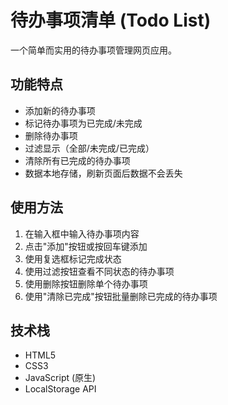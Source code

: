 # 待办事项清单 (Todo List)

一个简单而实用的待办事项管理网页应用。

## 功能特点

- 添加新的待办事项
- 标记待办事项为已完成/未完成
- 删除待办事项
- 过滤显示（全部/未完成/已完成）
- 清除所有已完成的待办事项
- 数据本地存储，刷新页面后数据不会丢失

## 使用方法

1. 在输入框中输入待办事项内容
2. 点击"添加"按钮或按回车键添加
3. 使用复选框标记完成状态
4. 使用过滤按钮查看不同状态的待办事项
5. 使用删除按钮删除单个待办事项
6. 使用"清除已完成"按钮批量删除已完成的待办事项

## 技术栈

- HTML5
- CSS3
- JavaScript (原生)
- LocalStorage API 